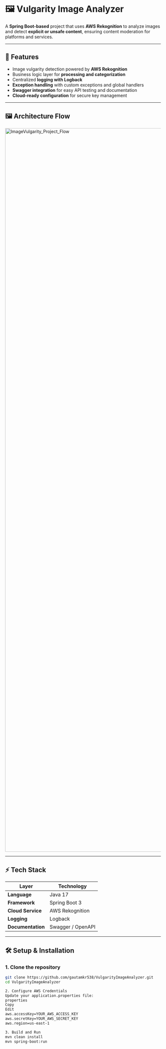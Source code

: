 # 🖼️ Vulgarity Image Analyzer

A **Spring Boot-based** project that uses **AWS Rekognition** to analyze images and detect **explicit or unsafe content**, ensuring content moderation for platforms and services.

---

## 🚀 Features

- Image vulgarity detection powered by **AWS Rekognition**  
- Business logic layer for **processing and categorization**  
- Centralized **logging with Logback**  
- **Exception handling** with custom exceptions and global handlers  
- **Swagger integration** for easy API testing and documentation  
- **Cloud-ready configuration** for secure key management  

---

## 🖼️ Architecture Flow

<img width="3840" height="2332" alt="ImageVulgarity_Project_Flow" src="https://github.com/user-attachments/assets/dfb6b181-0ec7-40dc-9ebe-761ca22251d5" />

---

## ⚡ Tech Stack

| Layer             | Technology           |
|-------------------|----------------------|
| **Language**      | Java 17             |
| **Framework**     | Spring Boot 3       |
| **Cloud Service** | AWS Rekognition     |
| **Logging**       | Logback             |
| **Documentation** | Swagger / OpenAPI   |

---

## 🛠️ Setup & Installation

### **1. Clone the repository**
```bash
git clone https://github.com/gautamkr538/VulgarityImageAnalyzer.git
cd VulgarityImageAnalyzer

2. Configure AWS Credentials
Update your application.properties file:
properties
Copy
Edit
aws.accessKey=YOUR_AWS_ACCESS_KEY
aws.secretKey=YOUR_AWS_SECRET_KEY
aws.region=us-east-1

3. Build and Run
mvn clean install
mvn spring-boot:run
